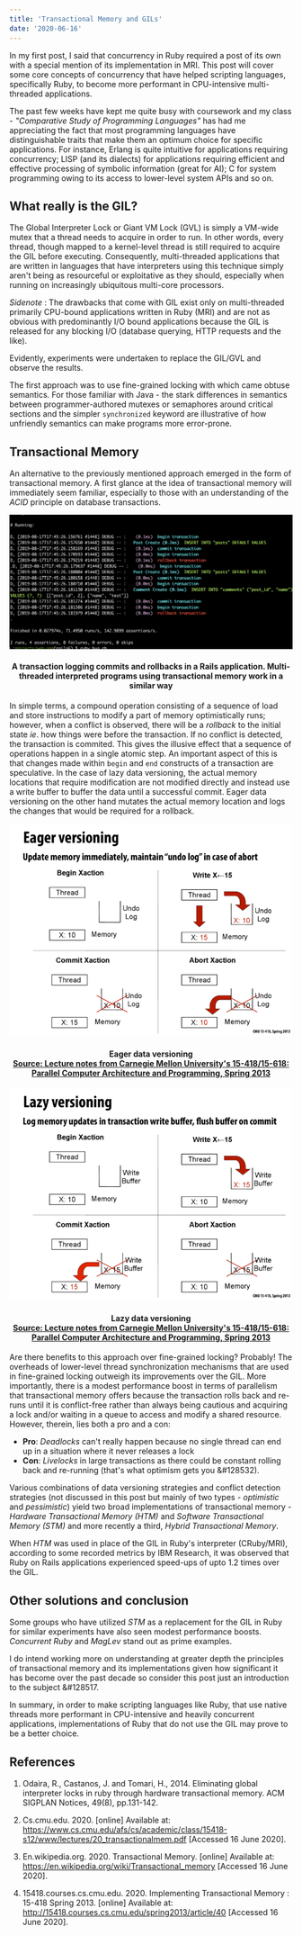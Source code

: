 ```yaml
---
title: 'Transactional Memory and GILs'
date: '2020-06-16'
---
```

In my first post, I said that concurrency in Ruby required a post of its own with a special mention of its implementation in MRI. This post will cover some core concepts of concurrency that have helped scripting languages, specifically Ruby, to become more performant in CPU-intensive multi-threaded applications.


The past few weeks have kept me quite busy with coursework and my class - _"Comparative Study of Programming Languages"_ has had me appreciating the fact that most programming languages have distinguishable traits that make them an optimum choice for specific applications. For instance, Erlang is quite intuitive for applications requiring concurrency; LISP (and its dialects) for applications requiring efficient and effective processing of symbolic information (great for AI);
C for system programming owing to its access to lower-level system APIs and so on.

## What really is the GIL?
The Global Interpreter Lock or Giant VM Lock (GVL) is simply a VM-wide mutex that a thread needs to acquire in order to run. In other words, every thread, though mapped to a kernel-level thread is still required to acquire the GIL before executing. Consequently, multi-threaded applications that are written in languages that have interpreters using this technique simply aren't being as resourceful or exploitative as they should, especially when running on increasingly ubiquitous multi-core processors. 

_Sidenote_ : The drawbacks that come with GIL exist only on multi-threaded primarily CPU-bound applications written in Ruby (MRI) and are not as obvious with predominantly I/O bound applications because the GIL is released for any blocking I/O (database querying, HTTP requests and the like). 

Evidently, experiments were undertaken to replace the GIL/GVL and observe the results.

The first approach was to use fine-grained locking with which came obtuse semantics. For those familiar with Java - the stark differences in semantics between programmer-authored mutexes or semaphores around critical sections and the simpler `synchronized` keyword are illustrative of how unfriendly semantics can make programs more error-prone.

## Transactional Memory
An alternative to the previously mentioned approach emerged in the form of transactional memory. A first glance at the idea of transactional memory will immediately seem familiar, especially to those with an understanding of the _ACID_ principle on database transactions. 

![a rails transaction](transaction.png)
#### <center> A transaction logging commits and rollbacks in a Rails application. Multi-threaded  interpreted programs using transactional memory work in a similar way</center>

In simple terms, a compound operation consisting of a sequence of load and store instructions to modify a part of memory optimistically runs; however, when a conflict is observed, there will be a _rollback_ to the initial state _ie_. how things were before the transaction. If no conflict is detected, the transaction is commited. This gives the illusive effect that a sequence of operations happen in a single atomic step. An important aspect of this is that changes made within `begin` and `end` constructs of a transaction are speculative. In the case of lazy data versioning, the actual memory locations that require modification are not modified directly and instead use a write buffer to buffer the data until a successful commit. Eager data versioning on the other hand mutates the actual memory location and logs the changes that would be required for a rollback.

![eager data versioning](eager_versioning.png)
#### <center> Eager data versioning <br/> [Source: Lecture notes from Carnegie Mellon University's 15-418/15-618: Parallel Computer Architecture and Programming, Spring 2013](http://15418.courses.cs.cmu.edu/spring2013content/lectures/20_transactionalmem/images/slide_041.png) </center>
![lazy data versioning](lazy_versioning.png)
#### <center> Lazy data versioning <br/> [Source: Lecture notes from Carnegie Mellon University's 15-418/15-618: Parallel Computer Architecture and Programming, Spring 2013](http://15418.courses.cs.cmu.edu/spring2013content/lectures/20_transactionalmem/images/slide_041.png) </center>

Are there benefits to this approach over fine-grained locking? Probably! The overheads of lower-level thread synchronization mechanisms that are used in fine-grained locking outweigh its improvements over the GIL. More importantly, there is a modest performance boost in terms of parallelism that transactional memory offers because the transaction rolls back and re-runs until it is conflict-free rather than always being cautious and acquiring a lock and/or waiting in a queue to access and modify a shared resource. However, therein, lies both a pro and a con:
- **Pro**: _Deadlocks_ can't really happen because no single thread can end up in a situation where it never releases a lock
- **Con**: _Livelocks_ in large transactions as there could be constant rolling back and re-running (that's what optimism gets you &#128532). 

Various combinations of data versioning strategies and conflict detection strategies (not discussed in this post but mainly of two types - _optimistic_ and _pessimistic_) yield two broad implementations of transactional memory - _Hardware Transactional Memory (HTM)_ and _Software Transactional Memory (STM)_ and more recently a third, _Hybrid Transactional Memory_.

When _HTM_ was used in place of the GIL in Ruby's interpreter (CRuby/MRI), according to some recorded metrics by IBM Research, it was observed that Ruby on Rails applications experienced speed-ups of upto 1.2 times over the GIL. 

## Other solutions and conclusion
Some groups who have utilized _STM_ as a replacement for the GIL in Ruby for similar experiments have also seen modest performance boosts. _Concurrent Ruby_ and _MagLev_ stand out as prime examples.

I do intend working more on understanding at greater depth the principles of transactional memory and its implementations given how significant it has become over the past decade so consider this post just an introduction to the subject &#128517.

In summary, in order to make scripting languages like Ruby, that use native threads more performant in CPU-intensive and heavily concurrent applications, implementations of Ruby that do not use the GIL may prove to be a better choice.

## References

1. Odaira, R., Castanos, J. and Tomari, H., 2014. Eliminating global interpreter locks in ruby through hardware transactional memory. ACM SIGPLAN Notices, 49(8), pp.131-142.

2. Cs.cmu.edu. 2020. [online] Available at: <https://www.cs.cmu.edu/afs/cs/academic/class/15418-s12/www/lectures/20_transactionalmem.pdf> [Accessed 16 June 2020].

3. En.wikipedia.org. 2020. Transactional Memory. [online] Available at: <https://en.wikipedia.org/wiki/Transactional_memory> [Accessed 16 June 2020].

4. 15418.courses.cs.cmu.edu. 2020. Implementing Transactional Memory : 15-418 Spring 2013. [online] Available at: <http://15418.courses.cs.cmu.edu/spring2013/article/40> [Accessed 16 June 2020].